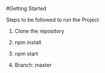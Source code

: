 #Getting Started

Steps to be followed to run the Project

1. Clone the repository

2. npm install

3. npm start

4. Branch: master
